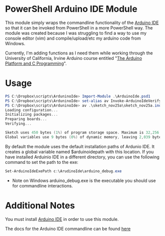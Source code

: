 # PowerShell Arduino IDE Module
This module simply wraps the commandline functionality of the [Arduino IDE](https://www.arduino.cc/en/Main/Software) so that it can be invoked from PowerShell in a more PowerShell way.  The module was created because I was struggling to find a way to use my console editor (vim) and compile/upload/etc my arduino code from Windows.

Currently, I'm adding functions as I need them while working through the University of California, Irvine Arduino course entitled "[The Arduino Platform and C Programming](https://www.coursera.org/learn/arduino-platform)".

# Usage
```powershell
PS C:\Dropbox\scripts\ArduninoIde> Import-Module .\ArduinoIde.psd1
PS C:\Dropbox\scripts\ArduninoIde> set-alias av Invoke-ArduinoIdeVerify
PS C:\Dropbox\scripts\ArduninoIde> av .\sketch_nov25a\sketch_nov25a.ino
Loading configuration...
Initializing packages...
Preparing boards...
Verifying...

Sketch uses 450 bytes (1%) of program storage space. Maximum is 32,256 bytes.
Global variables use 9 bytes (0%) of dynamic memory, leaving 2,039 bytes for local variables. Maximum is 2,048 bytes.
```

By default the module uses the default installation paths of Ardunio IDE.  It creates a global variable named $arduinoidepath with this location. If you have installed Arduinio IDE in a different directory, you can use the following command to set the path to the exe:
```powershell
Set-ArduinoIdeExePath c:\ArudinoIde\arduino_debug.exe
```

* Note on Windows arduino_debug.exe is the executable you should use for commandline interactions.

# Additional Notes

You must install [Arduino IDE](https://www.arduino.cc/en/Main/Software) in order to use this module.

The docs for the Arduino IDE commandline can be found [here](https://github.com/arduino/Arduino/blob/master/build/shared/manpage.adoc)
